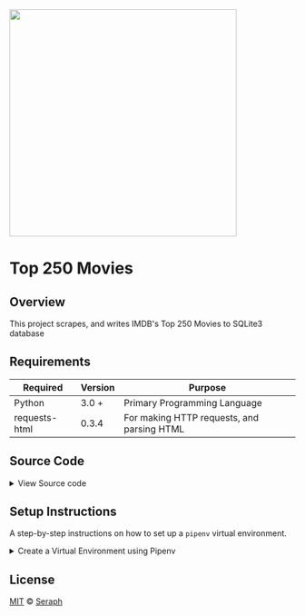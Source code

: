 <img src="https://upload.wikimedia.org/wikipedia/commons/thumb/6/69/IMDB_Logo_2016.svg/2560px-IMDB_Logo_2016.svg.png" width=400/>

# Top 250 Movies      


## Overview

This project scrapes, and writes IMDB's Top 250 Movies to SQLite3 database



## Requirements

| Required      | Version | Purpose                                    |
|---------------|---------|--------------------------------------------|
| Python        | 3.0 +   | Primary Programming Language               | 
| requests-html | 0.3.4   | For making HTTP requests, and parsing HTML | 



## Source Code 

<details>
<summary> View Source code </summary>

```python

print("Hello World!")

```


</details>


## Setup Instructions 

A step-by-step instructions on how to set up a `pipenv` virtual environment.


<details>
<summary>Create a Virtual Environment using Pipenv </summary>

1. Download [zip file](https://github.com/seraph776/imdb-top-250-movies/archive/refs/heads/main.zip) 
2. Extract zip files
3. Change directory into projectFolder:

```
$ cd projectFolder
```

4. Install from Pipfile:

```
$ pipenv install  
```

5. Run the application from within virtual environment:

```
$ pipenv run python main.py
```



ℹ️ [Reference](https://docs.python-guide.org/dev/virtualenvs/).

</details>







## License 

[MIT](https://github.com/seraph776/imdb-top-250-movies/blob/main/LICENSE) © [Seraph](https://github.com/seraph776) 


